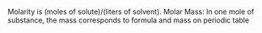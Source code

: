 Molarity is (moles of solute)/(liters of solvent).
Molar Mass: In one mole of substance, the mass corresponds to formula and mass on periodic table
<!--stackedit_data:
eyJoaXN0b3J5IjpbLTg1NTIwMTg2MSwyMDM5MTY3MDhdfQ==
-->